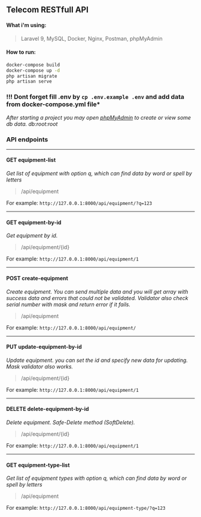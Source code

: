 ## Telecom RESTfull API

#### What i'm using: 
> Laravel 9, MySQL, Docker, Nginx, Postman, phpMyAdmin

#### How to run: 
```bash
docker-compose build
docker-compose up -d
php artisan migrate
php artisan serve
```
### !!! Dont forget fill .env by `cp .env.example .env` and add data from docker-compose.yml file*

_After starting a project you may open [phpMyAdmin](http://127.0.0.1:8080) to create or view some db data. db:root:root_

### API endpoints

<hr>

#### GET equipment-list
_Get list of equipment with option q, which can find data by word or spell by letters_
>/api/equipment

For example: `http://127.0.0.1:8000/api/equipment/?q=123`

<hr>

#### GET equipment-by-id
_Get equipment by id._
>/api/equipment/{id}

For example: `http://127.0.0.1:8000/api/equipment/1`

<hr>

#### POST create-equipment
_Create equipment. You can send multiple data and you will get array with success data and errors that could not be validated. Validator also check serial number with mask and return error if it fails._
>/api/equipment

For example: `http://127.0.0.1:8000/api/equipment/`

<hr>

#### PUT update-equipment-by-id
_Update equipment. you can set the id and specify new data for updating. Mask validator also works._
>/api/equipment/{id}

For example: `http://127.0.0.1:8000/api/equipment/1`

<hr>

#### DELETE delete-equipment-by-id
_Delete equipment. Safe-Delete method (SoftDelete)._
>/api/equipment/{id}

For example: `http://127.0.0.1:8000/api/equipment/1`

<hr>

#### GET equipment-type-list
_Get list of equipment types with option q, which can find data by word or spell by letters_
>/api/equipment

For example: `http://127.0.0.1:8000/api/equipment-type/?q=123`
